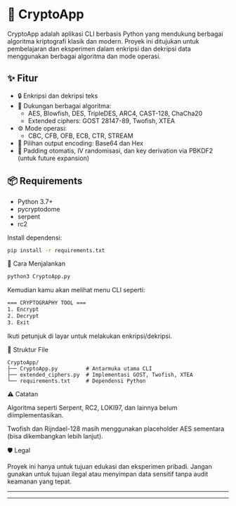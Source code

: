 # 🔐 CryptoApp

CryptoApp adalah aplikasi CLI berbasis Python yang mendukung berbagai algoritma kriptografi klasik dan modern. Proyek ini ditujukan untuk pembelajaran dan eksperimen dalam enkripsi dan dekripsi data menggunakan berbagai algoritma dan mode operasi.

## ✨ Fitur

- 🔒 Enkripsi dan dekripsi teks
- 🔄 Dukungan berbagai algoritma:
  - AES, Blowfish, DES, TripleDES, ARC4, CAST-128, ChaCha20
  - Extended ciphers: GOST 28147-89, Twofish, XTEA
- ⚙️ Mode operasi:
  - CBC, CFB, OFB, ECB, CTR, STREAM
- 🧩 Pilihan output encoding: Base64 dan Hex
- 🧪 Padding otomatis, IV randomisasi, dan key derivation via PBKDF2 (untuk future expansion)

## 📦 Requirements

- Python 3.7+
- pycryptodome
- serpent
- rc2

Install dependensi:

```bash
pip install -r requirements.txt
```
🚀 Cara Menjalankan
```bash
python3 CryptoApp.py
```
Kemudian kamu akan melihat menu CLI seperti:
```bash
=== CRYPTOGRAPHY TOOL ===
1. Encrypt
2. Decrypt
3. Exit
```
Ikuti petunjuk di layar untuk melakukan enkripsi/dekripsi.

📁 Struktur File
```
CryptoApp/
├── CryptoApp.py         # Antarmuka utama CLI
├── extended_ciphers.py  # Implementasi GOST, Twofish, XTEA
└── requirements.txt     # Dependensi Python
```
⚠️ Catatan

Algoritma seperti Serpent, RC2, LOKI97, dan lainnya belum diimplementasikan.

Twofish dan Rijndael-128 masih menggunakan placeholder AES sementara (bisa dikembangkan lebih lanjut).


🛡️ Legal

Proyek ini hanya untuk tujuan edukasi dan eksperimen pribadi. Jangan gunakan untuk tujuan ilegal atau menyimpan data sensitif tanpa audit keamanan yang tepat.


---

---
